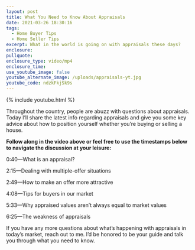 ```yaml
---
layout: post
title: What You Need to Know About Appraisals
date: 2021-03-26 18:30:16
tags:
  - Home Buyer Tips
  - Home Seller Tips
excerpt: What in the world is going on with appraisals these days?
enclosure:
pullquote:
enclosure_type: video/mp4
enclosure_time:
use_youtube_image: false
youtube_alternate_image: /uploads/appraisals-yt.jpg
youtube_code: ndzkFkjSk9s
---
```

{% include youtube.html %}

Throughout the country, people are abuzz with questions about appraisals. Today I’ll share the latest info regarding appraisals and give you some key advice about how to position yourself whether you’re buying or selling a house.

**Follow along in the video above or feel free to use the timestamps below to navigate the discussion at your leisure:**

0:40—What is an appraisal?

2:15—Dealing with multiple-offer situations

2:49—How to make an offer more attractive

4:08—Tips for buyers in our market

5:33—Why appraised values aren’t always equal to market values

6:25—The weakness of appraisals

If you have any more questions about what’s happening with appraisals in today’s market, reach out to me. I’d be honored to be your guide and talk you through what you need to know.
